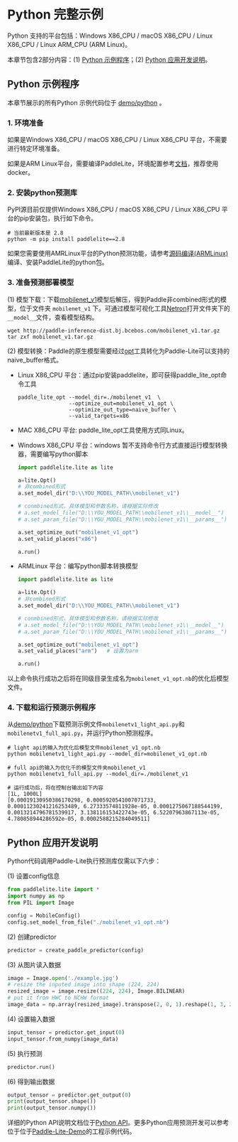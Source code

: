 # Python 完整示例

Python 支持的平台包括：Windows X86_CPU / macOS X86_CPU / Linux X86_CPU / Linux ARM_CPU (ARM Linux)。

本章节包含2部分内容：(1) [Python 示例程序](python_demo.html#id1)；(2) [Python 应用开发说明](python_demo.html#id6)。

## Python 示例程序

本章节展示的所有Python 示例代码位于 [demo/python](https://github.com/PaddlePaddle/Paddle-Lite/tree/develop/lite/demo/python) 。

### 1. 环境准备

如果是Windows X86_CPU / macOS X86_CPU / Linux X86_CPU 平台，不需要进行特定环境准备。

如果是ARM Linux平台，需要编译PaddleLite，环境配置参考[文档](../source_compile/compile_env)，推荐使用docker。

### 2. 安装python预测库

PyPI源目前仅提供Windows X86_CPU / macOS X86_CPU / Linux X86_CPU 平台的pip安装包，执行如下命令。

```shell
# 当前最新版本是 2.8
python -m pip install paddlelite==2.8
```

如果您需要使用AMRLinux平台的Python预测功能，请参考[源码编译(ARMLinux)](../source_compile/compile_linux)编译、安装PaddleLite的python包。

### 3. 准备预测部署模型

(1) 模型下载：下载[mobilenet_v1](http://paddle-inference-dist.bj.bcebos.com/mobilenet_v1.tar.gz)模型后解压，得到Paddle非combined形式的模型，位于文件夹 `mobilenet_v1` 下。可通过模型可视化工具[Netron](https://lutzroeder.github.io/netron/)打开文件夹下的`__model__`文件，查看模型结构。


```shell
wget http://paddle-inference-dist.bj.bcebos.com/mobilenet_v1.tar.gz
tar zxf mobilenet_v1.tar.gz
```

(2) 模型转换：Paddle的原生模型需要经过[opt](../user_guides/model_optimize_tool)工具转化为Paddle-Lite可以支持的naive_buffer格式。

- Linux X86_CPU 平台：通过pip安装paddlelite，即可获得paddle_lite_opt命令工具

  ```shell
  paddle_lite_opt --model_dir=./mobilenet_v1  \
                  --optimize_out=mobilenet_v1_opt \
                  --optimize_out_type=naive_buffer \
                  --valid_targets=x86
  ```
- MAC X86_CPU 平台: paddle_lite_opt工具使用方式同Linux。

- Windows X86_CPU 平台：windows 暂不支持命令行方式直接运行模型转换器，需要编写python脚本

  ```python
  import paddlelite.lite as lite

  a=lite.Opt()
  # 非combined形式
  a.set_model_dir("D:\\YOU_MODEL_PATH\\mobilenet_v1")

  # conmbined形式，具体模型和参数名称，请根据实际修改
  # a.set_model_file("D:\\YOU_MODEL_PATH\\mobilenet_v1\\__model__")
  # a.set_param_file("D:\\YOU_MODEL_PATH\\mobilenet_v1\\__params__")

  a.set_optimize_out("mobilenet_v1_opt")
  a.set_valid_places("x86")

  a.run()
  ```

- ARMLinux 平台：编写python脚本转换模型

  ```python
  import paddlelite.lite as lite

  a=lite.Opt()
  # 非combined形式
  a.set_model_dir("D:\\YOU_MODEL_PATH\\mobilenet_v1")

  # conmbined形式，具体模型和参数名称，请根据实际修改
  # a.set_model_file("D:\\YOU_MODEL_PATH\\mobilenet_v1\\__model__")
  # a.set_param_file("D:\\YOU_MODEL_PATH\\mobilenet_v1\\__params__")

  a.set_optimize_out("mobilenet_v1_opt")
  a.set_valid_places("arm")   # 设置为arm

  a.run()
  ```

以上命令执行成功之后将在同级目录生成名为`mobilenet_v1_opt.nb`的优化后模型文件。

### 4. 下载和运行预测示例程序

从[demo/python](https://github.com/PaddlePaddle/Paddle-Lite/tree/develop/lite/demo/python)下载预测示例文件`mobilenetv1_light_api.py`和`mobilenetv1_full_api.py`，并运行Python预测程序。

```shell
# light api的输入为优化后模型文件mobilenet_v1_opt.nb
python mobilenetv1_light_api.py --model_dir=mobilenet_v1_opt.nb

# full api的输入为优化千的模型文件夹mobilenet_v1
python mobilenetv1_full_api.py --model_dir=./mobilenet_v1

# 运行成功后，将在控制台输出如下内容
[1L, 1000L]
[0.00019130950386170298, 0.0005920541007071733, 0.00011230241216253489, 6.27333574811928e-05, 0.0001275067188544199, 0.0013214796781539917, 3.138116153422743e-05, 6.52207963867113e-05, 4.780858944286592e-05, 0.0002588215284049511]
```

## Python 应用开发说明

Python代码调用Paddle-Lite执行预测库仅需以下六步：

(1) 设置config信息
```python
from paddlelite.lite import *
import numpy as np
from PIL import Image

config = MobileConfig()
config.set_model_from_file("./mobilenet_v1_opt.nb")
```

(2) 创建predictor

```python
predictor = create_paddle_predictor(config)
```

(3) 从图片读入数据

```python
image = Image.open('./example.jpg')
# resize the inputed image into shape (224, 224)
resized_image = image.resize((224, 224), Image.BILINEAR)
# put it from HWC to NCHW format
image_data = np.array(resized_image).transpose(2, 0, 1).reshape(1, 3, 224, 224)
```

(4) 设置输入数据

```python
input_tensor = predictor.get_input(0)
input_tensor.from_numpy(image_data)
```

(5) 执行预测
```python
predictor.run()
```

(6) 得到输出数据
```python
output_tensor = predictor.get_output(0)
print(output_tensor.shape())
print(output_tensor.numpy())
```

详细的Python API说明文档位于[Python API](../api_reference/python_api_doc)。更多Python应用预测开发可以参考位于位于[Paddle-Lite-Demo](https://github.com/PaddlePaddle/Paddle-Lite-Demo)的工程示例代码。

